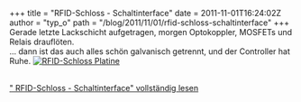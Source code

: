 +++
title = "RFID-Schloss - Schaltinterface"
date = 2011-11-01T16:24:02Z
author = "typ_o"
path = "/blog/2011/11/01/rfid-schloss-schaltinterface"
+++
Gerade letzte Lackschicht aufgetragen, morgen Optokoppler, MOSFETs und
Relais drauflöten.  
... dann ist das auch alles schön galvanisch getrennt, und der
Controller hat Ruhe. [![RFID-Schloss
Platine](https://flipdot.org/blog/uploads/2011/11/IMAG1415.serendipityThumb.jpg)](https://flipdot.org/blog/uploads/2011/11/IMAG1415.jpg)

[](https://flipdot.org/blog/uploads/2011/11/IMAG1415.jpg)  
[" RFID-Schloss - Schaltinterface" vollständig
lesen](https://flipdot.org/blog/archives/153-RFID-Schloss-Schaltinterface.html#extended)
